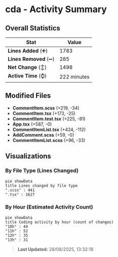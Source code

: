 # cda - Activity Summary 

## Overall Statistics

| Stat                   | Value                                                             |
| ---------------------- | ----------------------------------------------------------------- |
| **Lines Added** (➕)   | 1783                                          |
| **Lines Removed** (➖) | 285                                        |
| **Net Change** (↕)    | 1498                |
| **Active Time** (⌚)   | 222 minutes |


## Modified Files
- **CommentItem.scss** (+219, -34)
- **CommentItem.tsx** (+173, -25)
- **CommentItem.test.tsx** (+225, -81)
- **App.tsx** (+587, -0)
- **CommentItemList.tsx** (+424, -112)
- **AddComment.scss** (+59, -0)
- **CommentItemList.scss** (+96, -33)

## Visualizations

### By File Type (Lines Changed)

```mermaid
pie showData
title Lines changed by file type
".scss" : 441
".tsx" : 1627
```

### By Hour (Estimated Activity Count)

```mermaid
pie showData
title Coding activity by hour (count of changes)
"10h" : 44
"11h" : 52
"12h" : 35
"13h" : 31
```


> **Last Updated:** 28/08/2025, 13:32:18